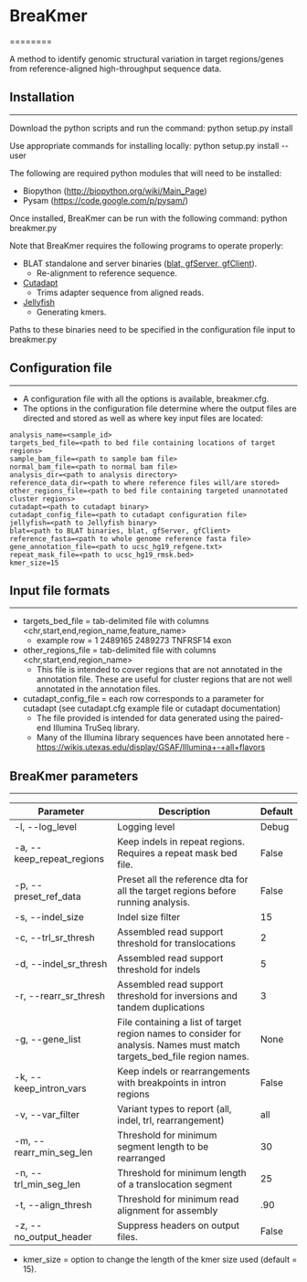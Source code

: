 # BreaKmer
========

A method to identify genomic structural variation in target regions/genes from reference-aligned high-throughput sequence data.

## Installation
----------

Download the python scripts and run the command:
python setup.py install

Use appropriate commands for installing locally:
python setup.py install --user

The following are required python modules that will need to be installed:
- Biopython (http://biopython.org/wiki/Main_Page)
- Pysam (https://code.google.com/p/pysam/)

Once installed, BreaKmer can be run with the following command:
python breakmer.py <options> <path to config file>

Note that BreaKmer requires the following programs to operate properly:
- BLAT standalone and server binaries ([blat, gfServer, gfClient](http://hgdownload.cse.ucsc.edu/admin/exe/)).
  - Re-alignment to reference sequence.
- [Cutadapt](https://code.google.com/p/cutadapt/)
  - Trims adapter sequence from aligned reads.
- [Jellyfish](http://www.cbcb.umd.edu/software/jellyfish/) 
  - Generating kmers.

Paths to these binaries need to be specified in the configuration file input to breakmer.py

## Configuration file
------------

- A configuration file with all the options is available, breakmer.cfg.
- The options in the configuration file determine where the output files are directed and stored as well as where key input files are located:
```
analysis_name=<sample_id>
targets_bed_file=<path to bed file containing locations of target regions>
sample_bam_file=<path to sample bam file>
normal_bam_file=<path to normal bam file>
analysis_dir=<path to analysis directory>
reference_data_dir=<path to where reference files will/are stored> 
other_regions_file=<path to bed file containing targeted unannotated cluster regions> 
cutadapt=<path to cutadapt binary> 
cutadapt_config_file=<path to cutadapt configuration file> 
jellyfish=<path to Jellyfish binary> 
blat=<path to BLAT binaries, blat, gfServer, gfClient>
reference_fasta=<path to whole genome reference fasta file>
gene_annotation_file=<path to ucsc_hg19_refgene.txt>
repeat_mask_file=<path to ucsc_hg19_rmsk.bed>
kmer_size=15
```

## Input file formats
-----------

- targets_bed_file = tab-delimited file with columns <chr,start,end,region_name,feature_name>
   - example row = 1       2489165 2489273 TNFRSF14        exon
- other_regions_file = tab-delimited file with columns <chr,start,end,region_name>
   - This file is intended to cover regions that are not annotated in the annotation file. These are useful for cluster regions that are not well annotated in the annotation files.
- cutadapt_config_file = each row corresponds to a parameter for cutadapt (see cutadapt.cfg example file or cutadapt documentation)
  - The file provided is intended for data generated using the paired-end Illumina TruSeq library.
  - Many of the Illumina library sequences have been annotated here - https://wikis.utexas.edu/display/GSAF/Illumina+-+all+flavors


## BreaKmer parameters
-------------
| Parameter | Description | Default |
|---------- | ----------- | ------- |
| -l, --log_level    | Logging level | Debug |
| -a, --keep_repeat_regions | Keep indels in repeat regions. Requires a repeat mask bed file. | False |
| -p, --preset_ref_data | Preset all the reference dta for all the target regions before running analysis. | False |
| -s, --indel_size | Indel size filter | 15 |
| -c, --trl_sr_thresh | Assembled read support threshold for translocations | 2 |
| -d, --indel_sr_thresh | Assembled read support threshold for indels | 5 | 
| -r, --rearr_sr_thresh | Assembled read support threshold for inversions and tandem duplications | 3 |
| -g, --gene_list | File containing a list of target region names to consider for analysis. Names must match targets_bed_file region names. | None |
| -k, --keep_intron_vars | Keep indels or rearrangements with breakpoints in intron regions | False |
| -v, --var_filter | Variant types to report (all, indel, trl, rearrangement) | all |
| -m, --rearr_min_seg_len | Threshold for minimum segment length to be rearranged | 30 |
| -n, --trl_min_seg_len | Threshold for minimum length of a translocation segment | 25 |
| -t, --align_thresh | Threshold for minimum read alignment for assembly | .90 |
| -z, --no_output_header | Suppress headers on output files. | False |

- kmer_size = option to change the length of the kmer size used (default = 15).
